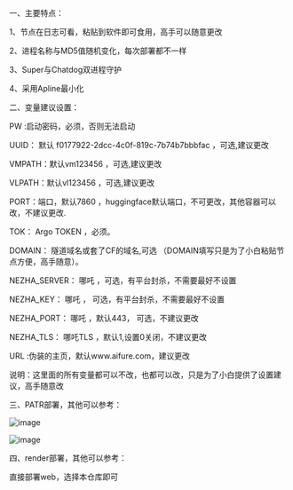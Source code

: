 一、主要特点：

1、节点在日志可看，粘贴到软件即可食用，高手可以随意更改

2、进程名称与MD5值随机变化，每次部署都不一样

3、Super与Chatdog双进程守护

4、采用Apline最小化

二、变量建议设置：

PW  :启动密码，必须，否则无法启动

UUID： 默认 f0177922-2dcc-4c0f-819c-7b74b7bbbfac ，可选,建议更改

VMPATH：默认vm123456 ，可选,建议更改

VLPATH：默认vl123456 ，可选,建议更改

PORT：端口，默认7860 ，huggingface默认端口，不可更改，其他容器可以改，不建议更改.

TOK： Argo TOKEN ，必须。

DOMAIN： 隧道域名或套了CF的域名,可选 （DOMAIN填写只是为了小白粘贴节点方便，高手随意）。

NEZHA_SERVER： 哪吒 ，可选，有平台封杀，不需要最好不设置

NEZHA_KEY： 哪吒 ， 可选，有平台封杀，不需要最好不设置

NEZHA_PORT： 哪吒 ，默认443， 可选，不建议更改

NEZHA_TLS： 哪吒TLS ，默认1,设置0关闭，不建议更改

URL  :伪装的主页，默认www.aifure.com，建议更改

说明：这里面的所有变量都可以不改，也都可以改，只是为了小白提供了设置建议，高手随意改

三、PATR部署，其他可以参考：

![image](https://github.com/dsadsadsss/x-docker/blob/main/png/patr1.PNG)

![image](https://github.com/dsadsadsss/x-docker/blob/main/png/patr2.PNG)

四、render部署，其他可以参考：

直接部署web，选择本仓库即可
